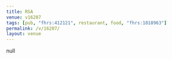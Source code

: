 ```yaml
---
title: RSA
venue: v16207
tags: [pub, "fhrs:412121", restaurant, food, "fhrs:1018963"]
permalink: /v/16207/
layout: venue
---
```

null